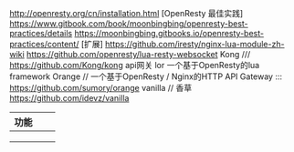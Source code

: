 http://openresty.org/cn/installation.html
[OpenResty 最佳实践]
https://www.gitbook.com/book/moonbingbing/openresty-best-practices/details
https://moonbingbing.gitbooks.io/openresty-best-practices/content/
[扩展]
https://github.com/iresty/nginx-lua-module-zh-wiki
https://github.com/openresty/lua-resty-websocket
Kong   ///  https://github.com/Kong/kong  api网关
lor  一个基于OpenResty的lua framework
Orange  // 一个基于OpenResty / Nginx的HTTP API Gateway ::: https://github.com/sumory/orange
vanilla // 香草  https://github.com/idevz/vanilla 

| 功能 |      |      |
| ---- | ---- | ---- |
|      |      |      |
|      |      |      |
|      |      |      |

